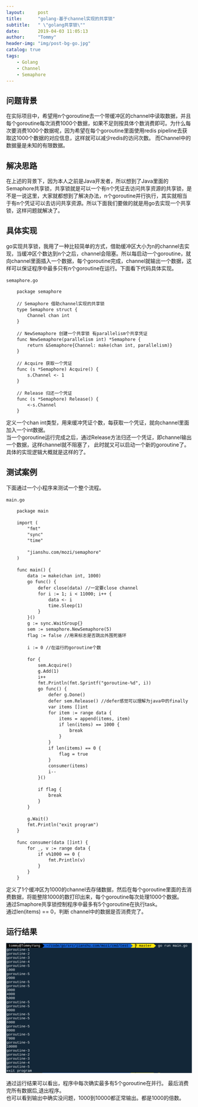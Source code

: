 ```yaml
---
layout:     post
title:      "golang-基于channel实现的共享锁"
subtitle:   " \"golang共享锁\""
date:       2019-04-03 11:05:13
author:     "Tommy"
header-img: "img/post-bg-go.jpg"
catalog: true
tags:
    - Golang
    - Channel
    - Semaphore
---
```


## 问题背景
在实际项目中，希望用n个goroutine去一个带缓冲区的channel中读取数据，并且每个goroutine每次消费1000个数据，如果不足则按具体个数消费即可。为什么每次要消费1000个数据呢，因为希望在每个goroutine里面使用redis pipeline去获取这1000个数据的对应信息，这样就可以减少redis的访问次数。 而Channel中的数据量是未知的有限数据。

## 解决思路
在上述的背景下，因为本人之前是Java开发者，所以想到了Java里面的Semaphore共享锁，共享锁就是可以一个有n个凭证去访问共享资源的共享锁，是不是一说这里，大家就都想到了解决办法，n个goroutine并行执行，其实就相当于有n个凭证可以去访问共享资源。所以下面我们要做的就是用go去实现一个共享锁，这样问题就解决了。 

## 具体实现
go实现共享锁，我用了一种比较简单的方式，借助缓冲区大小为n的channel去实现，当缓冲区个数达到n个之后，channel会阻塞。所以每启动一个goroutine，就向channel里面插入一个数据，每个goroutine完成，channel就输出一个数据，这样可以保证程序中最多只有n个goroutine在运行。下面看下代码具体实现。<br/>

`semaphore.go`
```golang
    package semaphore

    // Semaphore 借助channel实现的共享锁
    type Semaphore struct {
        Channel chan int
    }

    // NewSemaphore 创建一个共享锁 有parallelism个共享凭证
    func NewSemaphore(parallelism int) *Semaphore {
        return &Semaphore{Channel: make(chan int, parallelism)}
    }

    // Acquire 获取一个凭证
    func (s *Semaphore) Acquire() {
        s.Channel <- 1
    }

    // Release 归还一个凭证
    func (s *Semaphore) Release() {
        <-s.Channel
    }
```

定义一个chan int类型，用来缓冲凭证个数，每获取一个凭证，就向channel里面加入一个int数据。<br/>
当一个goroutine运行完成之后，通过Release方法归还一个凭证，即channel输出一个数据，这样channel就不阻塞了，
此时就又可以启动一个新的goroutine了。具体的实现逻辑大概就是这样的了。

## 测试案例
下面通过一个小程序来测试一个整个流程。<br/>

`main.go`

```golang
    package main

    import (
        "fmt"
        "sync"
        "time"

        "jianshu.com/mozi/semaphore"
    )

    func main() {
        data := make(chan int, 1000)
        go func() {
            defer close(data) //一定要close channel
            for i := 1; i < 11000; i++ {
                data <- i
                time.Sleep(1)
            }
        }()
        g := sync.WaitGroup{}
        sem := semaphore.NewSemaphore(5)
        flag := false //用来标志是否跳出外围死循环

        i := 0 //在运行的goroutine个数

        for {
            sem.Acquire()
            g.Add(1)
            i++
            fmt.Println(fmt.Sprintf("goroutine-%d", i))
            go func() {
                defer g.Done()
                defer sem.Release() //defer感觉可以理解为java中的finally
                var items []int
                for item := range data {
                    items = append(items, item)
                    if len(items) == 1000 {
                        break
                    }
                }
                if len(items) == 0 {
                    flag = true
                }
                consumer(items)
                i--
            }()

            if flag {
                break
            }
        }

        g.Wait()
        fmt.Println("exit program")
    }

    func consumer(data []int) {
        for _, v := range data {
            if v%1000 == 0 {
                fmt.Println(v)
            }
        }
    }
```

定义了1个缓冲区为1000的channel去存储数据，然后在每个goroutine里面的去消费数据，将能整除1000的数打印出来，每个goroutine每次处理1000个数据。<br/>
通过Smaphore共享锁控制程序中最多有5个goroutine在执行task。<br/>
通过len(items) == 0，判断 channel中的数据是否消费完了。

## 运行结果
<img src = "/img/golang/semaphore-go.png">

通过运行结果可以看出，程序中每次确实最多有5个goroutine在并行。 最后消费完所有数据后,退出程序。<br/>
也可以看到输出中确实没问题，1000到10000都正常输出。都是1000的倍数。